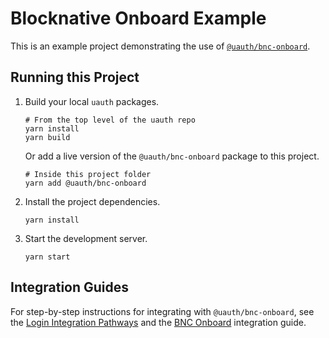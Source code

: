 # Blocknative Onboard Example

This is an example project demonstrating the use of [`@uauth/bnc-onboard`](../../packages/bnc-onboard/).

## Running this Project

1. Build your local `uauth` packages.
   ```shell
   # From the top level of the uauth repo
   yarn install
   yarn build
   ```
   Or add a live version of the `@uauth/bnc-onboard` package to this project.
   ```shell
   # Inside this project folder
   yarn add @uauth/bnc-onboard
   ```
2. Install the project dependencies.

   ```shell
   yarn install
   ```

3. Start the development server.
   ```shell
   yarn start
   ```

## Integration Guides

For step-by-step instructions for integrating with `@uauth/bnc-onboard`, see the [Login Integration Pathways](https://docs.unstoppabledomains.com/login-with-unstoppable/get-started-login/integration-pathways/) and the [BNC Onboard](https://docs.unstoppabledomains.com/login-with-unstoppable/login-integration-guides/bnc-onboard-guide/) integration guide.
